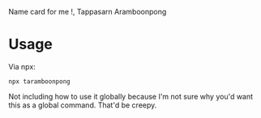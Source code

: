 Name card for me !, Tappasarn Aramboonpong

# Usage
Via npx:
```
npx taramboonpong
```

Not including how to use it globally because I'm not sure why you'd want this as a global command. That'd be creepy.